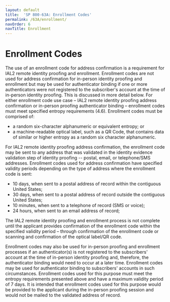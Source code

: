 ```yaml
---
layout: default
title:  'SP 800-63A: Enrollment Codes'
permalink: /63A/enrollment/
navOrder: 6
navTitle: Enrollment
---
```


# Enrollment Codes

The use of an enrollment code for address confirmation is a requirement for IAL2 remote identity proofing and enrollment. Enrollment codes are not used for address confirmation for in-person identity proofing and enrollment but may be used for authenticator binding if one or more authenticators were not registered to the subscriber's account at the time of in-person identity proofing. This is discussed in more detail below. For either enrollment code use case – IAL2 remote identity proofing address confirmation or in-person proofing authenticator binding – enrollment codes must meet specified entropy requirements (4.6). Enrollment codes must be comprised of:

- a random six-character alphanumeric or equivalent entropy; or
- a machine-readable optical label, such as a QR Code, that contains data of similar or higher entropy as a random six character alphanumeric.

For IAL2 remote identity proofing address confirmation, the enrollment code may be sent to any address that was validated in the identity evidence validation step of identity proofing -- postal, email, or telephone/SMS addresses. Enrollment codes used for address confirmation have specified validity periods depending on the type of address where the enrollment code is sent:

- 10 days, when sent to a postal address of record within the contiguous United States;
- 30 days, when sent to a postal address of record outside the contiguous United States;
- 10 minutes, when sent to a telephone of record (SMS or voice);
- 24 hours, when sent to an email address of record;

The IAL2 remote identity proofing and enrollment process is not complete until the applicant provides confirmation of the enrollment code within the specified validity period – through confirmation of the enrollment code or scanning and confirmation of the optical label/QR code.

Enrollment codes may also be used for in-person proofing and enrollment processes if an authenticator(s) is not registered to the subscribers' account at the time of in-person identity proofing and, therefore, the authenticator binding would need to occur at a later time. Enrollment codes may be used for authenticator binding to subscribers' accounts in such circumstances. Enrollment codes used for this purpose must meet the entropy requirements presented above and have a maximum validity period of 7 days. It is intended that enrollment codes used for this purpose would be provided to the applicant during the in-person proofing session and would not be mailed to the validated address of record.
